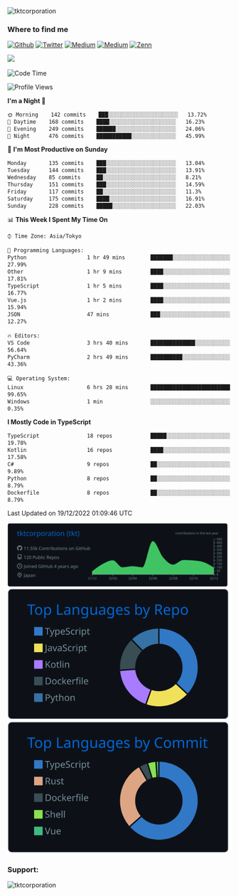 <p align="left"> <img src="https://komarev.com/ghpvc/?username=tktcorporation&label=Profile%20views&color=0e75b6&style=flat" alt="tktcorporation" /> </p>

<h3>Where to find me</h3>
<p>
<a href="https://github.com/tktcorporation" target="_blank"><img alt="Github" src="https://img.shields.io/badge/GitHub-%2312100E.svg?&style=for-the-badge&logo=Github&logoColor=white" /></a>
<a href="https://twitter.com/tktcorporation" target="_blank"><img alt="Twitter" src="https://img.shields.io/badge/twitter-%231DA1F2.svg?&style=for-the-badge&logo=twitter&logoColor=white" /></a>
<a href="https://www.linkedin.com/in/tktcorporation" target="_blank"><img alt="Medium" src="https://img.shields.io/badge/linkdin-0a66c2.svg?&style=for-the-badge&logo=linkedin&logoColor=white" /></a>
<a href="https://qiita.com/tktcorporation" target="_blank"><img alt="Medium" src="https://img.shields.io/badge/qiita-55C500.svg?&style=for-the-badge&logo=qiita&logoColor=white" /></a>
<a href="https://zenn.dev/tktcorporation" target="_blank"><img alt="Zenn" src="https://img.shields.io/badge/Zenn-3EA8FF.svg?&style=for-the-badge&logo=Zenn&logoColor=white" /></a>
</p>

<!--START_SECTION:lapras-card-->
<a href="https://lapras.com/public/tktcorporation" target="_blank" rel="noopener noreferrer"><img src="https://lapras-card-generator.vercel.app/api/svg?e=3.89&b=3.48&i=3.59&b1=%23232323&b2=%236d6d6d&i1=%23212121&i2=%23818181&l=en" width="400" ></a>
<!--END_SECTION:lapras-card-->
  
<!--START_SECTION:waka-->
![Code Time](http://img.shields.io/badge/Code%20Time-776%20hrs%2033%20mins-blue)

![Profile Views](http://img.shields.io/badge/Profile%20Views-18-blue)

**I'm a Night 🦉** 

```text
🌞 Morning    142 commits    ███░░░░░░░░░░░░░░░░░░░░░░   13.72% 
🌆 Daytime    168 commits    ████░░░░░░░░░░░░░░░░░░░░░   16.23% 
🌃 Evening    249 commits    ██████░░░░░░░░░░░░░░░░░░░   24.06% 
🌙 Night      476 commits    ███████████░░░░░░░░░░░░░░   45.99%

```
📅 **I'm Most Productive on Sunday** 

```text
Monday       135 commits    ███░░░░░░░░░░░░░░░░░░░░░░   13.04% 
Tuesday      144 commits    ███░░░░░░░░░░░░░░░░░░░░░░   13.91% 
Wednesday    85 commits     ██░░░░░░░░░░░░░░░░░░░░░░░   8.21% 
Thursday     151 commits    ███░░░░░░░░░░░░░░░░░░░░░░   14.59% 
Friday       117 commits    ██░░░░░░░░░░░░░░░░░░░░░░░   11.3% 
Saturday     175 commits    ████░░░░░░░░░░░░░░░░░░░░░   16.91% 
Sunday       228 commits    █████░░░░░░░░░░░░░░░░░░░░   22.03%

```


📊 **This Week I Spent My Time On** 

```text
⌚︎ Time Zone: Asia/Tokyo

💬 Programming Languages: 
Python                   1 hr 49 mins        ███████░░░░░░░░░░░░░░░░░░   27.99% 
Other                    1 hr 9 mins         ████░░░░░░░░░░░░░░░░░░░░░   17.81% 
TypeScript               1 hr 5 mins         ████░░░░░░░░░░░░░░░░░░░░░   16.77% 
Vue.js                   1 hr 2 mins         ████░░░░░░░░░░░░░░░░░░░░░   15.94% 
JSON                     47 mins             ███░░░░░░░░░░░░░░░░░░░░░░   12.27%

🔥 Editors: 
VS Code                  3 hrs 40 mins       ██████████████░░░░░░░░░░░   56.64% 
PyCharm                  2 hrs 49 mins       ██████████░░░░░░░░░░░░░░░   43.36%

💻 Operating System: 
Linux                    6 hrs 28 mins       █████████████████████████   99.65% 
Windows                  1 min               ░░░░░░░░░░░░░░░░░░░░░░░░░   0.35%

```

**I Mostly Code in TypeScript** 

```text
TypeScript               18 repos            █████░░░░░░░░░░░░░░░░░░░░   19.78% 
Kotlin                   16 repos            ████░░░░░░░░░░░░░░░░░░░░░   17.58% 
C#                       9 repos             ██░░░░░░░░░░░░░░░░░░░░░░░   9.89% 
Python                   8 repos             ██░░░░░░░░░░░░░░░░░░░░░░░   8.79% 
Dockerfile               8 repos             ██░░░░░░░░░░░░░░░░░░░░░░░   8.79%

```



 Last Updated on 19/12/2022 01:09:46 UTC
<!--END_SECTION:waka-->

[![](https://raw.githubusercontent.com/tktcorporation/tktcorporation/master/profile-summary-card-output/github_dark/0-profile-details.svg)](https://github.com/vn7n24fzkq/github-profile-summary-cards)
[![](https://raw.githubusercontent.com/tktcorporation/tktcorporation/master/profile-summary-card-output/github_dark/1-repos-per-language.svg)](https://github.com/vn7n24fzkq/github-profile-summary-cards) [![](https://raw.githubusercontent.com/tktcorporation/tktcorporation/master/profile-summary-card-output/github_dark/2-most-commit-language.svg)](https://github.com/vn7n24fzkq/github-profile-summary-cards)

<h3 align="left">Support:</h3>
<p><a href="https://www.buymeacoffee.com/tktcorporation"> <img align="left" src="https://cdn.buymeacoffee.com/buttons/v2/default-yellow.png" height="50" width="210" alt="tktcorporation" /></a></p><br><br>
